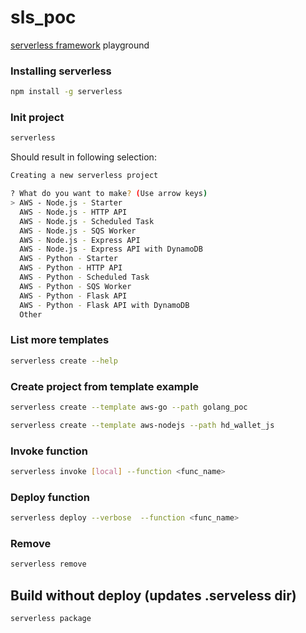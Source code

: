 # sls_poc
[serverless framework](https://app.serverless.com) playground

### Installing serverless
```bash
npm install -g serverless
```

### Init project
```bash
serverless
```
Should result in following selection:
```bash
Creating a new serverless project

? What do you want to make? (Use arrow keys)
> AWS - Node.js - Starter
  AWS - Node.js - HTTP API
  AWS - Node.js - Scheduled Task
  AWS - Node.js - SQS Worker
  AWS - Node.js - Express API
  AWS - Node.js - Express API with DynamoDB
  AWS - Python - Starter
  AWS - Python - HTTP API
  AWS - Python - Scheduled Task
  AWS - Python - SQS Worker
  AWS - Python - Flask API
  AWS - Python - Flask API with DynamoDB
  Other
```

### List more templates
```bash
serverless create --help
```

### Create project from template example
```bash
serverless create --template aws-go --path golang_poc
```
```bash
serverless create --template aws-nodejs --path hd_wallet_js
```

### Invoke function
```bash
serverless invoke [local] --function <func_name>
```

### Deploy function
```bash
serverless deploy --verbose  --function <func_name>
```

### Remove
```bash
serverless remove
```

## Build without deploy (updates .serveless dir)
```bash
serverless package
```